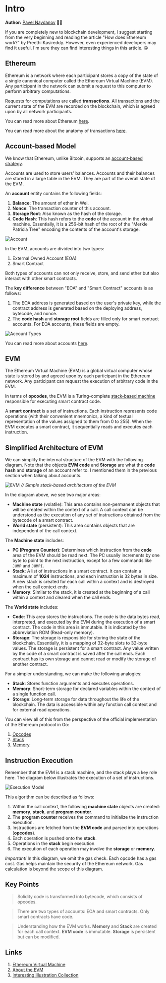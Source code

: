 # Intro

**Author:** [Pavel Naydanov](https://github.com/PavelNaydanov) 🕵️‍♂️

If you are completely new to blockchain development, I suggest starting from the very beginning and reading the article "How does Ethereum work?" by Preethi Kasireddy. However, even experienced developers may find it useful. I'm sure they can find interesting things in this article. 🙃

## Ethereum

Ethereum is a network where each participant stores a copy of the state of a single canonical computer called the Ethereum Virtual Machine (EVM). Any participant in the network can submit a request to this computer to perform arbitrary computations.

Requests for computations are called **transactions**. All transactions and the current state of the EVM are recorded on the blockchain, which is agreed upon by all network participants.

You can read more about Ethereum [here](https://ethereum.org/developers/docs/intro-to-ethereum/#what-is-ethereum).

You can read more about the anatomy of transactions [here](https://medium.com/remix-ide/the-anatomy-of-a-transaction-receipt-d935aacc9fcd).

## Account-based Model

We know that Ethereum, unlike Bitcoin, supports an [account-based strategy](https://jcliff.medium.com/intro-to-blockchain-utxo-vs-account-based-89b9a01cd4f5).

Accounts are used to store users' balances. Accounts and their balances are stored in a large table in the EVM. They are part of the overall state of the EVM.

An **account** entity contains the following fields:
1. **Balance**: The amount of ether in Wei.
2. **Nonce**: The transaction counter of this account.
3. **Storage Root**: Also known as the hash of the storage.
4. **Code Hash**: This hash refers to the **code** of the account in the virtual machine. Essentially, it is a 256-bit hash of the root of the "Merkle Patricia Tree" encoding the contents of the account's storage.

![Account](./images/account.png)

In the EVM, accounts are divided into two types:
1. External Owned Account (EOA)
2. Smart Contract

Both types of accounts can not only receive, store, and send ether but also interact with other smart contracts.

The **key difference** between "EOA" and "Smart Contract" accounts is as follows:
1. The EOA address is generated based on the user's private key, while the contract address is generated based on the deploying address, bytecode, and nonce.
2. The **code hash** and **storage root** fields are filled only for smart contract accounts. For EOA accounts, these fields are empty.

![Account Types](./images/account-types.png)

You can read more about accounts [here](https://ethereum.org/developers/docs/accounts/).

## EVM

The Ethereum Virtual Machine (EVM) is a global virtual computer whose state is stored by and agreed upon by each participant in the Ethereum network. Any participant can request the execution of arbitrary code in the EVM.

In terms of **opcodes**, the EVM is a Turing-complete [stack-based machine](https://en.wikipedia.org/wiki/Stack_machine) responsible for executing smart contract code.

A **smart contract** is a set of instructions. Each instruction represents code operations (with their convenient mnemonics, a kind of textual representation of the values assigned to them from 0 to 255). When the EVM executes a smart contract, it sequentially reads and executes each instruction.

## Simplified Architecture of EVM

We can simplify the internal structure of the EVM with the following diagram. Note that the objects **EVM code** and **Storage** are what the **code hash** and **storage** of an account refer to. I mentioned them in the previous section when talking about accounts.

![EVM](./images/evm.png)
*// Simple stack-based architecture of the EVM*

In the diagram above, we see two major areas:
- **Machine state** (volatile): This area contains non-permanent objects that will be created within the context of a call. A call context can be understood as the execution of any set of instructions obtained from the bytecode of a smart contract.
- **World state** (persistent): This area contains objects that are independent of the call context.

The **Machine state** includes:
- **PC (Program Counter)**: Determines which instruction from the **code** area of the EVM should be read next. The PC usually increments by one byte to point to the next instruction, except for a few commands like `JUMP` and `JUMPI`.
- **Stack**: A list of instructions in a smart contract. It can contain a maximum of **1024** instructions, and each instruction is 32 bytes in size. A new stack is created for each call within a context and is destroyed when the call context ends.
- **Memory**: Similar to the stack, it is created at the beginning of a call within a context and cleared when the call ends.

The **World state** includes:
- **Code**: This area stores the instructions. The code is the data bytes read, interpreted, and executed by the EVM during the execution of a smart contract. The code in this area is immutable. It is indicated by the abbreviation ROM (Read-only memory).
- **Storage**: The storage is responsible for storing the state of the blockchain. Essentially, it is a mapping of 32-byte slots to 32-byte values. The storage is persistent for a smart contract. Any value written by the code of a smart contract is saved after the call ends. Each contract has its own storage and cannot read or modify the storage of another contract.

For a simpler understanding, we can make the following analogies:
- **Stack**: Stores function arguments and executes operations.
- **Memory**: Short-term storage for declared variables within the context of a single function call.
- **Storage**: Long-term storage for data throughout the life of the blockchain. The data is accessible within any function call context and for external read operations.

You can view all of this from the perspective of the official implementation of the Ethereum protocol in Go:
1. [Opcodes](https://github.com/ethereum/go-ethereum/blob/master/core/vm/instructions.go)
2. [Stack](https://github.com/ethereum/go-ethereum/blob/master/core/vm/stack.go)
3. [Memory](https://github.com/ethereum/go-ethereum/blob/master/core/vm/memory.go)

## Instruction Execution

Remember that the EVM is a stack machine, and the stack plays a key role here. The diagram below illustrates the execution of a set of instructions.

![Execution Model](./images/execution-model.png)

This algorithm can be described as follows:
1. Within the call context, the following **machine state** objects are created: **memory**, **stack**, and **program counter**.
2. The **program counter** receives the command to initialize the instruction execution.
3. Instructions are fetched from the **EVM code** and parsed into operations (**opcodes**).
4. Each operation is pushed onto the **stack**.
5. Operations in the **stack** begin execution.
6. The execution of each operation may involve the **storage** or **memory**.

_Important!_ In this diagram, we omit the gas check. Each opcode has a gas cost. Gas helps maintain the security of the Ethereum network. Gas calculation is beyond the scope of this diagram.

## Key Points

> Solidity code is transformed into bytecode, which consists of opcodes.

> There are two types of accounts: EOA and smart contracts. Only smart contracts have code.

> Understanding how the EVM works. **Memory** and **Stack** are created for each call context. **EVM code** is immutable. **Storage** is persistent but can be modified.

## Links

1. [Ethereum Virtual Machine](https://ethereum.org/en/developers/docs/evm/)
2. [About the EVM](https://www.evm.codes/about)
3. [Interesting Illustration Collection](https://takenobu-hs.github.io/downloads/ethereum_evm_illustrated.pdf)

